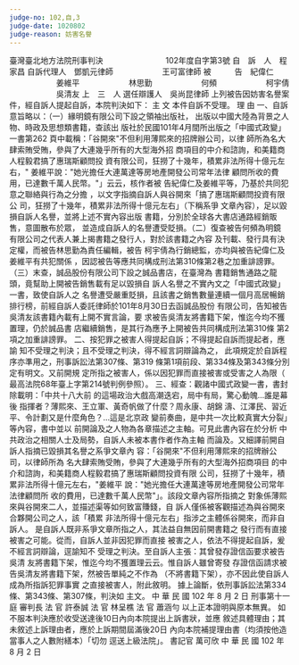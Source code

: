 ```yaml
---
judge-no: 102,自,3
judge-date: 1020802
judge-reason: 妨害名譽
---
```


臺灣臺北地方法院刑事判決　　　　　　　　102年度自字第3號
自　訴　人　程家昌
自訴代理人　鄧凱元律師
　　　　　　王可富律師
被　　　告　紀偉仁
　　　　　　姜維平
　　　　　　林思勤
　　　　　　何頻
　　　　　　柯宇倩
　　　　　　吳清友
上　三　人
選任辯護人　吳尚昆律師
上列被告因妨害名譽案件，經自訴人提起自訴，本院判決如下：
    主  文
本件自訴不受理。
    理  由
一、自訴意旨略以：（一）緣明鏡有限公司下設之領袖出版社，
    出版以中國大陸為背景之人物、時政及思想類書籍，查該出
    版社於民國101年4月間所出版之「中國式政變」一書第262
    頁中載稱：「谷開來"不但利用薄熙來的招牌辦公司，以律
    師所為名大肆索賄受賄，參與了大連幾乎所有的大型海外招
    商項目的中介和諮詢，和美籍商人程毅君搞了惠瑞斯顧問投
    資有限公司，狂撈了十幾年，積累非法所得十億元左右，"
    姜維平說："她光擔任大連萬達等房地產開發公司常年法律
    顧問所收的費用，已達數千萬人民幣。"」云云，核作者被
    告紀偉仁及姜維平等，乃基於共同犯意之聯絡與行為之分擔
    ，以文字指摘自訴人與谷開來「搞了惠瑞斯顧問投資有限公
    司，狂撈了十幾年，積累非法所得十億元左右」（下稱系爭
    文章內容），足以毀損自訴人名譽，並將上述不實內容出版
    書籍，分別於全球各大書店通路經銷販售，意圖散布於眾，
    並造成自訴人的名譽遭受貶損。（二）復查被告何頻為明鏡
    有限公司之代表人兼上揭書籍之發行人，對於該書籍之內容
    及刊載、發行具有決定權，而被告林思勤為責任編輯，被告
    柯宇倩為行銷總監，亦均與被告紀偉仁及姜維平有共犯關係
    ，因認被告等應共同構成刑法第310條第2巷之加重誹謗罪。
    （三）末查，誠品股份有限公司下設之誠品書店，在臺灣為
    書籍銷售通路之龍頭，竟幫助上開被告銷售載有足以毀損自
    訴人名譽之不實內文之「中國式政變」一書，致使自訴人之
    名譽遭受嚴重貶損，且該書之銷售數量連續一個月高居暢銷
    排行榜，前經自訴人委託律師於101年8月30日去函誠品股份
    有限公司，告知被告吳清友該書籍內載有上開不實言論，要
    求被告吳清友將書籍下架，惟迄今均不獲置理，仍於誠品書
    店繼續銷售，是其行為應予上開被告共同構成刑法第310條
    第2項之加重誹謗罪。
二、按犯罪之被害人得提起自訴；不得提起自訴而提起者，應諭
    知不受理之判決；且不受理之判決，得不經言詞辯論為之，
    此項規定於自訴程序亦準用之，刑事訴訟法第307條、第319
    條第1項前段、第334條及第343條分別定有明文。又前開規
    定所指之被害人，係以因犯罪而直接被害或受害之人為限（
    最高法院68年臺上字第214號判例參照）。
三、經查：觀諸中國式政變一書，書封除載明：「中共十八大前
    的這場政治大戲高潮迭宕，局中有局，驚心動魄…誰是幕後
    指揮者？薄熙來、王立軍、黃奇帆做了什麼？周永康、胡錦
    濤、江澤民、習近平、令計劃又是什麼角色？…這是北京政
    變前奏曲，是中共一次比較真實大分裂」等內容，書中並以
    前開論及之人物為各章描述之主軸。可見此書內容在於分析
    中共政治之相關人士及局勢，自訴人未被本書作者作為主軸
    而論及。又細譯前開自訴人指摘已毀損其名譽之系爭文章內
    容：「谷開來"不但利用薄熙來的招牌辦公司，以律師所為
    名大肆索賄受賄，參與了大連幾乎所有的大型海外招商項目
    的中介和諮詢，和美籍商人程毅君搞了惠瑞斯顧問投資有限
    公司，狂撈了十幾年，積累非法所得十億元左右，"姜維平
    說："她光擔任大連萬達等房地產開發公司常年法律顧問所
    收的費用，已達數千萬人民幣"」。該段文章內容所指摘之
    對象係薄熙來與谷開來二人，並描述渠等如何致富賺錢，自
    訴人僅係被客觀描述為與谷開來合夥開公司之人，該「積累
    非法所得十億元左右」指涉之主體係谷開來，而非自訴人。
    是自訴人既非系爭文章所指之人，其法益自無因前開書籍之
    發行而有直接被害之可能。從而，自訴人並非因犯罪而直接
    被害之人，依法不得提起自訴，爰不經言詞辯論，逕諭知不
    受理之判決。至自訴人主張：其曾發存證信函要求被告吳清
    友將書籍下架，惟迄今均不獲置理云云。惟自訴人雖曾寄發
    存證信函請求被告吳清友將書籍下架，然被告單純之不作為
    （不將書籍下架），亦不因此使自訴人成為所指訴犯罪事實
    之直接被害人，附此敘明。
據上論斷，依刑事訴訟法第334條、第343條、第307條，判決如
主文。
中    華    民    國   102    年    8     月    2     日
                  刑事第十一庭  審判長 法  官   許泰誠
                                       法  官   林呈樵
                                       法  官   蕭涵勻
以上正本證明與原本無異。
如不服本判決應於收受送達後10日內向本院提出上訴書狀，並應
敘述具體理由；其未敘述上訴理由者，應於上訴期間屆滿後20日
內向本院補提理由書（均須按他造當事人之人數附繕本）「切勿
逕送上級法院」。
                                      書記官  萬可欣
中    華    民    國   102    年    8     月    2     日